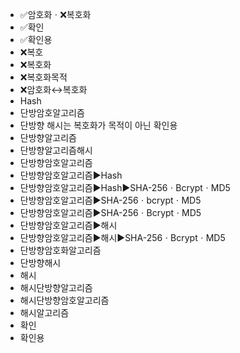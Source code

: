 ﻿- ✅암호화ㆍ❌복호화
- ✅확인
- ✅확인용
- ❌복호
- ❌복호화
- ❌복호화목적
- ❌암호화↔복호화
- Hash
- 단방암호알고리즘
- 단방향 해시는 복호화가 목적이 아닌 확인용
- 단방향알고리즘
- 단방향알고리즘해시
- 단방향암호알고리즘
- 단방향암호알고리즘▶️Hash
- 단방향암호알고리즘▶️Hash▶️SHA-256ㆍBcryptㆍMD5
- 단방향암호알고리즘▶️SHA-256ㆍbcryptㆍMD5
- 단방향암호알고리즘▶️SHA-256ㆍBcryptㆍMD5
- 단방향암호알고리즘▶️해시
- 단방향암호알고리즘▶️해시▶️SHA-256ㆍBcryptㆍMD5
- 단방향암호화알고리즘
- 단방향해시
- 해시
- 해시단방향알고리즘
- 해시단방향암호알고리즘
- 해시알고리즘
- 확인
- 확인용

